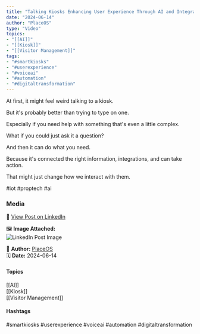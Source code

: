 ```yaml
---
title: "Talking Kiosks Enhancing User Experience Through AI and Integrations"  
date: "2024-06-14"  
author: "PlaceOS"  
type: "Video"  
topics:  
- "[[AI]]"  
- "[[Kiosk]]"  
- "[[Visitor Management]]"
tags:  
- "#smartkiosks"  
- "#userexperience"  
- "#voiceai"  
- "#automation"  
- "#digitaltransformation"  
---
```

At first, it might feel weird talking to a kiosk.

But it's probably better than trying to type on one.

Especially if you need help with something that's even a little complex.

What if you could just ask it a question?

And then it can do what you need.

Because it's connected the right information, integrations, and can take action.

That might just change how we interact with them.

#iot #proptech #ai

### Media

🔗 [View Post on LinkedIn](https://www.linkedin.com/feed/update/urn:li:activity:7207244995869696000)  
  
🖼 **Image Attached:**  
![LinkedIn Post Image](https://media.licdn.com/dms/image/v2/D5605AQEximn669HiHQ/videocover-high/videocover-high/0/1718341097631?e=1742263200&v=beta&t=vue_8RO80pVxz6BVKD3iXcvLhEWkwetaKH2P1H9-um0)  
  
👤 **Author:** [PlaceOS](https://www.linkedin.com/company/placeos/)  
🗓️ **Date:** 2024-06-14

#### Topics

[[AI]]  
[[Kiosk]]  
[[Visitor Management]]  

#### Hashtags

#smartkiosks #userexperience #voiceai #automation #digitaltransformation